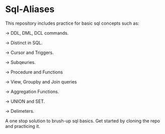 # Sql-Aliases
This repository includes practice for basic sql concepts such as: 

-> DDL, DML, DCL commands.  

-> Distinct in SQL.  

-> Cursor and Triggers.

-> Subqeuries.

-> Procedure and Functions

-> View, Groupby and Join queries

-> Aggregation Functions.

-> UNION and SET.

-> Delimeters.

A one stop solution to brush-up sql basics. Get started by cloning the repo and practicing it.
